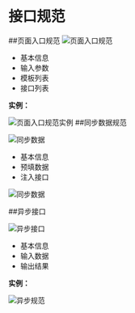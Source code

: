# 接口规范

##页面入口规范
![页面入口规范](http://i11.tietuku.com/bd0e86029ebc19bcs.png)

- 基本信息
- 输入参数
- 模板列表
- 接口列表

**实例：**

![页面入口规范实例](http://i13.tietuku.com/ca30f4e88d7b1ad6s.png)
##同步数据规范

![同步数据](http://i13.tietuku.com/b28ae4e930787eb1s.png)

- 基本信息
- 预填数据
- 注入接口

![同步数据](http://i13.tietuku.com/63d1ab37eaff2b8fs.png)

##异步接口

![异步接口](http://i13.tietuku.com/0c141895dd0855d3s.png)

- 基本信息
- 输入数据
- 输出结果

**实例：**

![异步规范](http://i13.tietuku.com/004ebd11e8cf7eefs.png)